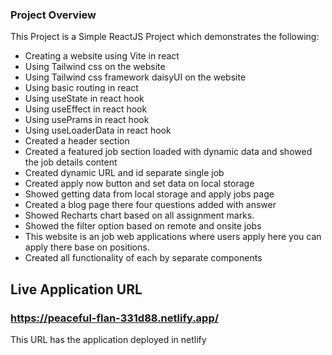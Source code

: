 ### Project Overview

This Project is a Simple ReactJS Project which demonstrates the following:

* Creating a website using Vite in react
* Using Tailwind css on the website
* Using Tailwind css framework daisyUI on the website
* Using basic routing in react
* Using useState in react hook
* Using useEffect in react hook
* Using usePrams in react hook
* Using useLoaderData in react hook
* Created a header section
* Created a featured job section loaded with dynamic data and showed the job details content
* Created dynamic URL and id separate single job
* Created apply now button and  set data on local storage 
* Showed getting data from local storage and apply jobs page 
* Created a blog page there four questions added with answer
* Showed Recharts chart based on all assignment marks.
* Showed the filter option based on remote and onsite jobs
* This website is an job web applications where users apply here you can apply there base on positions.
* Created all functionality of each by separate components

## Live Application URL 

### https://peaceful-flan-331d88.netlify.app/
This URL has the application deployed in netlify
